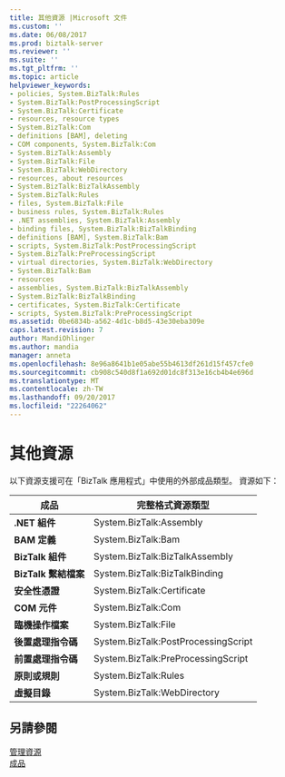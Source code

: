 ```yaml
---
title: 其他資源 |Microsoft 文件
ms.custom: ''
ms.date: 06/08/2017
ms.prod: biztalk-server
ms.reviewer: ''
ms.suite: ''
ms.tgt_pltfrm: ''
ms.topic: article
helpviewer_keywords:
- policies, System.BizTalk:Rules
- System.BizTalk:PostProcessingScript
- System.BizTalk:Certificate
- resources, resource types
- System.BizTalk:Com
- definitions [BAM], deleting
- COM components, System.BizTalk:Com
- System.BizTalk:Assembly
- System.BizTalk:File
- System.BizTalk:WebDirectory
- resources, about resources
- System.BizTalk:BizTalkAssembly
- System.BizTalk:Rules
- files, System.BizTalk:File
- business rules, System.BizTalk:Rules
- .NET assemblies, System.BizTalk:Assembly
- binding files, System.BizTalk:BizTalkBinding
- definitions [BAM], System.BizTalk:Bam
- scripts, System.BizTalk:PostProcessingScript
- System.BizTalk:PreProcessingScript
- virtual directories, System.BizTalk:WebDirectory
- System.BizTalk:Bam
- resources
- assemblies, System.BizTalk:BizTalkAssembly
- System.BizTalk:BizTalkBinding
- certificates, System.BizTalk:Certificate
- scripts, System.BizTalk:PreProcessingScript
ms.assetid: 0be6834b-a562-4d1c-b8d5-43e30eba309e
caps.latest.revision: 7
author: MandiOhlinger
ms.author: mandia
manager: anneta
ms.openlocfilehash: 8e96a8641b1e05abe55b4613df261d15f457cfe0
ms.sourcegitcommit: cb908c540d8f1a692d01dc8f313e16cb4b4e696d
ms.translationtype: MT
ms.contentlocale: zh-TW
ms.lasthandoff: 09/20/2017
ms.locfileid: "22264062"
---
```

# <a name="other-resources"></a>其他資源
以下資源支援可在「BizTalk 應用程式」中使用的外部成品類型。 資源如下：  
  
|成品|完整格式資源類型|  
|--------------|-----------------------------------|  
|**.NET 組件**|System.BizTalk:Assembly|  
|**BAM 定義**|System.BizTalk:Bam|  
|**BizTalk 組件**|System.BizTalk:BizTalkAssembly|  
|**BizTalk 繫結檔案**|System.BizTalk:BizTalkBinding|  
|**安全性憑證**|System.BizTalk:Certificate|  
|**COM 元件**|System.BizTalk:Com|  
|**臨機操作檔案**|System.BizTalk:File|  
|**後置處理指令碼**|System.BizTalk:PostProcessingScript|  
|**前置處理指令碼**|System.BizTalk:PreProcessingScript|  
|**原則或規則**|System.BizTalk:Rules|  
|**虛擬目錄**|System.BizTalk:WebDirectory|  
  
## <a name="see-also"></a>另請參閱  
 [管理資源](../core/managing-resources.md)   
 [成品](../core/artifacts.md)